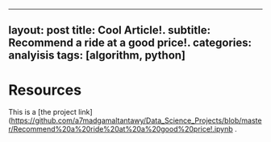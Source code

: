 
---
layout: post
title: Cool Article!.
subtitle: Recommend a ride at a good price!.
categories: analyisis
tags: [algorithm, python]
---

# Resources

This is a [the project link](https://github.com/a7madgamaltantawy/Data_Science_Projects/blob/master/Recommend%20a%20ride%20at%20a%20good%20price!.ipynb .
